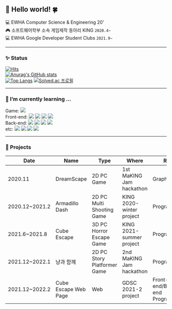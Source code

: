 ## 🐬 Hello world! 🍀
💻 EWHA Computer Science & Engineering 20'<br>
🎮️ 소프트웨어학부 소속 게임제작 동아리 KING ```2020.4~```<br>
💻 EWHA Google Developer Student Clubs ```2021.9~```
- - -
### ✨ Status
[![Hits](https://hits.seeyoufarm.com/api/count/incr/badge.svg?url=https%3A%2F%2Fgithub.com%2Fhanby-choi&count_bg=%23C7F6FF&title_bg=%23B0D5FF&icon=github.svg&icon_color=%23E7E7E7&title=hits&edge_flat=false)](https://hits.seeyoufarm.com)<br>
[![Anurag's GitHub stats](https://github-readme-stats.vercel.app/api?username=hanby-choi)](https://github.com/hanby-choi/github-readme-stats)<br>
[![Top Langs](https://github-readme-stats.vercel.app/api/top-langs/?username=hanby-choi)](https://github.com/hanby-choi/github-readme-stats)
[![Solved.ac
프로필](http://mazassumnida.wtf/api/v2/generate_badge?boj={hanby01})](https://solved.ac/{hanby01})
- - -
### 🌱 I’m currently learning ...
Game: <img src="https://img.shields.io/badge/Unity-000000?style=flat-square&logo=Unity&logoColor=ffffff"/><br>
Front-end: <img src="https://img.shields.io/badge/HTML5-E34F26?style=flat-square&logo=HTML5&logoColor=ffffff"/> 
<img src="https://img.shields.io/badge/css-1572B6?style=flat-square&logo=css3&logoColor=white">
<img src="https://img.shields.io/badge/javascript-F7DF1E?style=flat-square&logo=javascript&logoColor=black">
<img src="https://img.shields.io/badge/react-61DAFB?style=flat-square&logo=react&logoColor=black"> <br>
Back-end: <img src="https://img.shields.io/badge/node.js-339933?style=flat-square&logo=Node.js&logoColor=white">
<img src="https://img.shields.io/badge/mysql-4479A1?style=flat-square&logo=mysql&logoColor=white"> 
<img src="https://img.shields.io/badge/mariaDB-003545?style=flat-square&logo=mariaDB&logoColor=white">
<img src="https://img.shields.io/badge/mongoDB-47A248?style=flat-square&logo=MongoDB&logoColor=white"><br>
etc: <img src="https://img.shields.io/badge/C-A8B9CC?style=flat-square&logo=C&logoColor=ffffff"/> <img src="https://img.shields.io/badge/Java-007396?style=flat-square&logo=Java&logoColor=ffffff"/> <img src="https://img.shields.io/badge/Linux-FCC624?style=flat-square&logo=Linux&logoColor=ffffff"/> <img src="https://img.shields.io/badge/github-181717?style=flat-square&logo=github&logoColor=white">
- - -
### 📄 Projects
|Date|Name|Type|Where|Role|
|------|---|---|---|---|
|2020.11|DreamScape|2D PC Game|1st MaKING Jam hackathon|Graphic(Art)|
|2020.12~2021.2|Armadillo Dash|2D PC Multi Shooting Game|KING 2020-winter project|Programming|
|2021.6~2021.8|Cube Escape|3D PC Horror Escape Game|KING 2021-summer project|Programming|
|2021.12~2022.1|냥과 함께|2D PC Story Platformer Game|2nd MaKING Jam hackathon|Programming|
|2021.12~2022.2|Cube Escape Web Page|Web|GDSC 2021-2 project|Front-end/Back-end Programming|

<!--
**hanby-choi/hanby-choi** is a ✨ _special_ ✨ repository because its `README.md` (this file) appears on your GitHub profile.

Here are some ideas to get you started:

- 🔭 I’m currently working on ...
- 🌱 I’m currently learning ...
- 👯 I’m looking to collaborate on ...
- 🤔 I’m looking for help with ...
- 💬 Ask me about ...
- 📫 How to reach me: ...
- 😄 Pronouns: ...
- ⚡ Fun fact: ...
💙
-->
